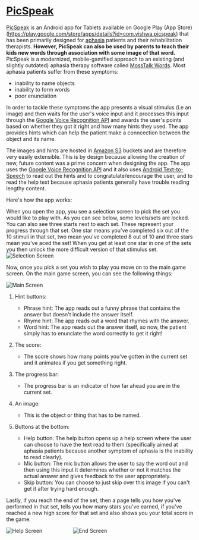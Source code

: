 # [PicSpeak](https://play.google.com/store/apps/details?id=com.vishwa.picspeak) #

[PicSpeak](https://play.google.com/store/apps/details?id=com.vishwa.picspeak) is an Android app for Tablets available on Google Play (App Store) (https://play.google.com/store/apps/details?id=com.vishwa.picspeak) that has been primarily designed for [aphasia](http://en.wikipedia.org/wiki/Aphasia) patients and their rehabilitation therapists. <strong> However, PicSpeak can also be used by parents to teach their kids new words through association with some image of that word. </strong> PicSpeak is a modernized, mobile-gamified approach to an existing (and slightly outdated) aphasia therapy software called [MossTalk Words](http://www.mosstalkwords.com/). Most aphasia patients suffer from these symptoms:
- inability to name objects
- inability to form words
- poor enunciation

 In order to tackle these symptoms the app presents a visual stimulus (i.e an image) and then waits for the user's voice input and it processes this input through the [Google Voice Recognition API](http://developer.android.com/reference/android/speech/package-summary.html) and awards the user's points based on whether they got it right and how many hints they used. The app provides hints which can help the patient make a conncection between the object and its name.  

The images and hints are hosted in [Amazon S3](aws.amazon.com/s3/) buckets and are therefore very easily extensible. This is by design because allowing the creation of new, future content was a prime concern when designing the app. The app uses the [Google Voice Recognition API](http://developer.android.com/reference/android/speech/package-summary.html) and it also uses [Android Text-to-Speech](developer.android.com/reference/android/speech/tts/TextToSpeech.html‎
) to read out the hints and to congratulate/encourage the user, and to read the help text because aphasia patients generally have trouble reading lengthy content. 

Here's how the app works:

When you open the app, you see a selection screen to pick the set you would like to play with. As you can see below, some levels/sets are locked. You can also see three starts next to each set. These represent your progress through that set. One star means you've completed six out of the 10 stimuli in that set, two mean you've completed 8 out of 10 and three stars mean you've aced the set! When you get at least one star in one of the sets you then unlock the more difficult version of that stimulus set.
![Selection Screen](http://i.imgur.com/6Rx8qm7.png)

Now, once you pick a set you wish to play you move on to the main game screen. On the main game screen, you can see the following things:

![Main Screen](http://i.imgur.com/0UNpsCx.png)

1. Hint buttons:
	- Phrase hint: The app reads out a funny phrase that contains the answer but doesn't include the answer itself.
	- Rhyme hint: The app reads out a word that rhymes with the answer.
	- Word hint: The app reads out the answer itself, so now, the patient simply has to enunciate the word correctly to get it right!

2. The score:
	- The score shows how many points you've gotten in the current set and it animates if you get something right.

3. The progress bar:
	- The progress bar is an indicator of how far ahead you are in the current set.

4. An image:
	- This is the object or thing that has to be named.

5. Buttons at the bottom:
	- Help button: The help button opens up a help screen where the user can choose to have the text read to them (specifically aimed at aphasia patients because another symptom of aphasia is the inability to read clearly).
	- Mic button: The mic button allows the user to say the word out and then using this input it determines whether or not it matches the actual answer and gives feedback to the user appropriately.
	- Skip button: You can choose to just skip over this image if you can't get it after trying hard enough.

Lastly, if you reach the end of the set, then a page tells you how you've performed in that set, tells you how many stars you've earned, if you've reached a new high score for that set and also shows you your total score in the game.

![Help Screen](http://i.imgur.com/PXrbxqT.png) &nbsp; &nbsp; &nbsp; &nbsp; &nbsp; &nbsp; &nbsp; &nbsp; &nbsp; &nbsp; ![End Screen](http://i.imgur.com/t3WmZ16.png)



